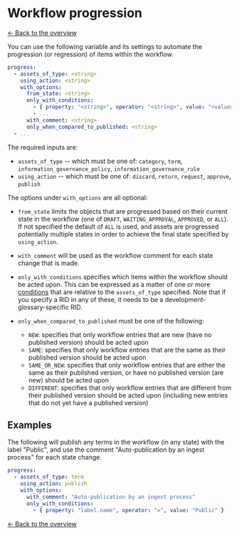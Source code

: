 # Workflow progression

[<- Back to the overview](../README.md)

You can use the following variable and its settings to automate the progression (or regression) of items within the workflow.

```yml
progress:
  - assets_of_type: <string>
    using_action: <string>
    with_options:
      from_state: <string>
      only_with_conditions:
        - { property: "<string>", operator: "<string>", value: "<value>" }
        - ...
      with_comment: <string>
      only_when_compared_to_published: <string>
  - ...
```

The required inputs are:

- `assets_of_type` -- which must be one of: `category`, `term`, `information_governance_policy`, `information_governance_rule`
- `using_action` -- which must be one of: `discard`, `return`, `request`, `approve`, `publish`

The options under `with_options` are all optional:

- `from_state` limits the objects that are progressed based on their current state in the workflow (one of `DRAFT`, `WAITING_APPROVAL`, `APPROVED`, or `ALL`). If not specified the default of `ALL` is used, and assets are progressed potentially multiple states in order to achieve the final state specified by `using_action`.
- `with_comment` will be used as the workflow comment for each state change that is made.
- `only_with_conditions` specifies which items within the workflow should be acted upon.  This can be expressed as a matter of one or more [conditions](conditions.md) that are relative to the `assets_of_type` specified. Note that if you specify a RID in any of these, it needs to be a development-glossary-specific RID.
- `only_when_compared_to_published` must be one of the following:

  - `NEW`: specifies that only workflow entries that are new (have no published version) should be acted upon
  - `SAME`: specifies that only workflow entries that are the same as their published version should be acted upon
  - `SAME_OR_NEW`: specifies that only workflow entries that are either the same as their published version, or have no published version (are new) should be acted upon
  - `DIFFERENT`: specifies that only workflow entries that are different from their published version should be acted upon (including new entries that do not yet have a published version)

## Examples

The following will publish any terms in the workflow (in any state) with the label "Public", and use the comment "Auto-publication by an ingest process" for each state change.

```yml
progress:
  - assets_of_type: term
    using_action: publish
    with_options:
      with_comment: "Auto-publication by an ingest process"
      only_with_conditions:
        - { property: "label.name", operator: "=", value: "Public" }
```

[<- Back to the overview](../README.md)
